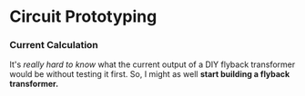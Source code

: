 # Circuit Prototyping

### Current Calculation

It's *really hard to know* what the current output of a DIY flyback transformer would be without testing it first. So, I might as well **start building a flyback transformer.**

